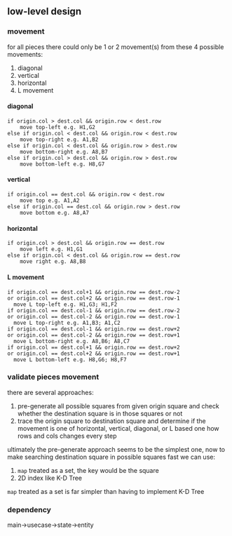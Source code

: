 ## low-level design
### movement
for all pieces there could only be 1 or 2 movement(s) from these 4 possible movements:
1. diagonal
1. vertical
1. horizontal
1. L movement
#### diagonal
```
if origin.col > dest.col && origin.row < dest.row
	move top-left e.g. H1,G2
else if origin.col < dest.col && origin.row < dest.row
	move top-right e.g. A1,B2
else if origin.col < dest.col && origin.row > dest.row
	move bottom-right e.g. A8,B7
else if origin.col > dest.col && origin.row > dest.row
	move bottom-left e.g. H8,G7
```
#### vertical
```
if origin.col == dest.col && origin.row < dest.row
	move top e.g. A1,A2
else if origin.col == dest.col && origin.row > dest.row
	move bottom e.g. A8,A7
```
#### horizontal
```
if origin.col > dest.col && origin.row == dest.row
	move left e.g. H1,G1
else if origin.col < dest.col && origin.row == dest.row
	move right e.g. A8,B8
```
#### L movement
```
if origin.col == dest.col+1 && origin.row == dest.row-2
or origin.col == dest.col+2 && origin.row == dest.row-1
  move L top-left e.g. H1,G3; H1,F2
if origin.col == dest.col-1 && origin.row == dest.row-2
or origin.col == dest.col-2 && origin.row == dest.row-1
  move L top-right e.g. A1,B3; A1,C2
if origin.col == dest.col-1 && origin.row == dest.row+2
or origin.col == dest.col-2 && origin.row == dest.row+1
  move L bottom-right e.g. A8,B6; A8,C7
if origin.col == dest.col+1 && origin.row == dest.row+2
or origin.col == dest.col+2 && origin.row == dest.row+1
  move L bottom-left e.g. H8,G6; H8,F7
```
### validate pieces movement
there are several approaches:
1. pre-generate all possible squares from given origin square and check whether the destination square is in those squares or not
1. trace the origin square to destination square and determine if the movement is one of horizontal, vertical, diagonal, or L based one how rows and cols changes every step

ultimately the pre-generate approach seems to be the simplest one, now to make searching destination square in possible squares fast we can use:
1. `map` treated as a set, the key would be the square
1. 2D index like K-D Tree

`map` treated as a set is far simpler than having to implement K-D Tree

### dependency
main->usecase->state->entity